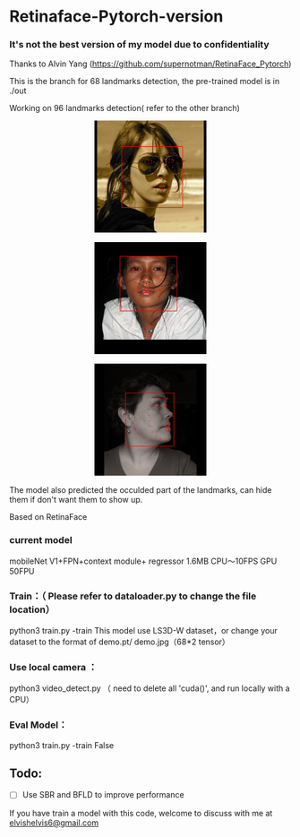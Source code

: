 # Retinaface-Pytorch-version
### It's not the best version of my model due to confidentiality
Thanks to Alvin Yang (https://github.com/supernotman/RetinaFace_Pytorch)

This is the branch for 68 landmarks detection, the pre-trained model is in ./out 

Working on 96 landmarks detection( refer to the other branch)

<p align="center"><img src="assets/1.jpg" width="200"\></p>
<p align="center"><img src="assets/3.jpg" width="200"\></p>
<p align="center"><img src="assets/2.jpg" width="200"\></p>
The model also predicted the occulded part of the landmarks, can hide them if don't want them to show up.




Based on RetinaFace 
### current model 
mobileNet V1+FPN+context module+ regressor  1.6MB
CPU～10FPS GPU 50FPU



### Train：（ Please refer to dataloader.py to change the file location）
python3 train.py -train
This model use LS3D-W dataset，or change your dataset to the format of demo.pt/ demo.jpg（68*2 tensor）


### Use local camera ：
python3 video_detect.py （ need to delete all 'cuda()', and run locally with a CPU）


### Eval Model：
python3 train.py -train False

## Todo: 
- [ ] Use SBR and BFLD to improve performance

If you have train a model with this code, welcome to discuss with me at elvishelvis6@gmail.com

